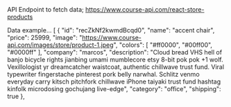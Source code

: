 ##

API Endpoint to fetch data;
https://www.course-api.com/react-store-products

Data example...
[
{
"id": "recZkNf2kwmdBcqd0",
"name": "accent chair",
"price": 25999,
"image": "https://www.course-api.com/images/store/product-1.jpeg",
"colors": [
"#ff0000",
"#00ff00",
"#0000ff"
],
"company": "marcos",
"description": "Cloud bread VHS hell of banjo bicycle rights jianbing umami mumblecore etsy 8-bit pok pok +1 wolf. Vexillologist yr dreamcatcher waistcoat, authentic chillwave trust fund. Viral typewriter fingerstache pinterest pork belly narwhal. Schlitz venmo everyday carry kitsch pitchfork chillwave iPhone taiyaki trust fund hashtag kinfolk microdosing gochujang live-edge",
"category": "office",
"shipping": true
},
